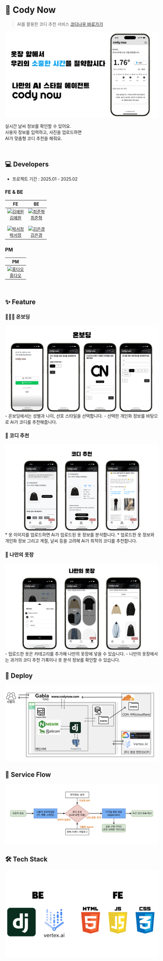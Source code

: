 # 👕 Cody Now
> AI를 활용한 코디 추천 서비스
> [코디나우 바로가기](https://www.codynow.com/)
<img src="static/images/readme/introduce-001.png" alt="소개">

실시간 날씨 정보를 확인할 수 있어요.<br>
사용자 정보를 입력하고, 사진을 업로드하면<br> 
AI가 맞춤형 코디 추천을 해줘요.

<br>

## 💻 Developers
* 프로젝트 기간 : 2025.01 - 2025.02

### FE & BE
|                    FE                    |                    BE                    |
| :--------------------------------------: | :--------------------------------------: |
| <a href="https://github.com/yeeeww"><img src="https://avatars.githubusercontent.com/yeeeww?v=4" alt="김예원" width="140" height="140"></a><br>[김예원](https://github.com/yeeeww)<br><br><a href="https://github.com/Imggaggu"><img src="https://avatars.githubusercontent.com/Imggaggu?v=4" alt="박서정" width="140" height="140"></a><br>[박서정](https://github.com/Imggaggu) | <a href="https://github.com/junhkchoi"><img src="https://avatars.githubusercontent.com/junhkchoi?v=4" alt="최준혁" width="140" height="140"></a><br>[최준혁](https://github.com/junhkchoi)<br><br><a href="https://github.com/eunkyoung529"><img src="https://avatars.githubusercontent.com/eunkyoung529?v=4" alt="김은경" width="140" height="140"></a><br>[김은경](https://github.com/eunkyoung529) |

### PM
|                    PM                    |
| :--------------------------------------: |
| <a href="https://github.com/RRT3333"><img src="https://avatars.githubusercontent.com/RRT3333?v=4" alt="홍다오" width="140" height="140"></a><br>[홍다오](https://github.com/RRT3333) |
<br>

## ✨ Feature

### 💁🏻‍♀️ 온보딩
<img src="static/images/readme/onboarding-001.png" alt="온보딩">
- 온보딩에서는 성별과 나이, 선호 스타일을 선택합니다.
- 선택한 개인화 정보를 바탕으로 Ai가 코디를 추천해줍니다.
<br>

### 👕 코디 추천
<img src="static/images/readme/codyrecommend-001.png" alt="코디추천">
* 옷 이미지를 업로드하면 Ai가 업로드된 옷 정보를 분석합니다.
* 업로드한 옷 정보와 개인화 정보 그리고 계절, 날씨 등을 고려해 Ai가 최적의 코디를 추천합니다.
<br>

### 🚪 나만의 옷장
<img src="static/images/readme/mycloset-001.png" alt="나만의 옷장">
- 업로드한 옷은 카테고리를 추가해 나만의 옷장에 넣을 수 있습니다.
- 나만의 옷장에서는 과거의 코디 추천 기록이나 옷 분석 정보를 확인할 수 있습니다.
<br>

## 🚀 Deploy 
<img src="static/images/readme/deploy.png" alt="배포">

<br>

## 🔀 Service Flow
<img src="static/images/readme/serviceflow.png" alt="서비스 플로우">

<br>

## 🛠️ Tech Stack
<img src="static/images/readme/techstack-001.png" alt="기술 스택">

<br>
